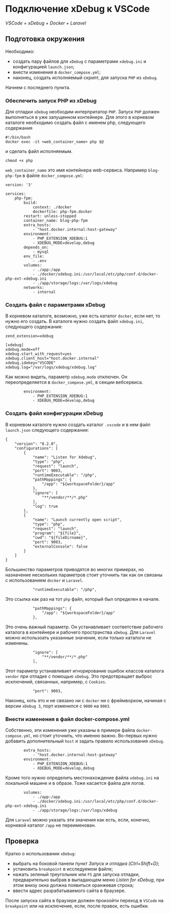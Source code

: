 # Подключение xDebug к VSCode
*VSCode + xDebug + Docker + Laravel*

## Подготовка окружения
Необходимо:
- создать пару файлов для `xDebug` с параметрами `xdebug.ini` и конфигурацией `launch.json`;
- внести изменения в `docker_compose.yml`;
- наконец, создать исполняемый скрипт, для запуска `PHP` из `xDebug`.

Начнем с последнего пункта.

### Обеспечить запуск PHP из xDebug
Для отладки `xDebug` необходим интерпритатор `PHP`. Запуск `PHP` должен выполняться в уже запущенном контейнере. Для этого в корневом каталоге необходимо создать файл с именем php, следующего содержания

```
#!/bin/bash
docker exec -it <web_container_name> php $@
```

и сделать файл исполняемым.

```
chmod +x php
```

`web_container_name` это имя контейнера web-сервиса. Например `blog-php-fpm` в файле `docker_compose.yml`:

```
version: '3'

services:
    php-fpm:
        build:
            context: ./docker
            dockerfile: php-fpm.docker
        restart: unless-stopped
        container_name: blog-php-fpm
        extra_hosts:
            - "host.docker.internal:host-gateway"
        environment:
            - PHP_EXTENSION_XDEBUG:1
            - XDEBUG_MODE=develop,debug
        depends_on:
            - mysql
        env_file:
            - .env
        volumes:
            - ./app:/app
            - ./docker/xdebug.ini:/usr/local/etc/php/conf.d/docker-php-ext-xdebug.ini
            - ./app/storage/logs:/var/logs/xdebug
        networks:
            - internal
```


### Создать файл с параметрами xDebug

В корневом каталоге, возможно, уже есть каталог `docker`, если нет, то нужно его создать.
В каталоге нужно создать файл `xdebug.ini`, следующего содержания:

```
zend_extension=xdebug

[xdebug]
xdebug.mode=off
xdebug.start_with_request=yes
xdebug.client_host="host.docker.internal"
xdebug.idekey="VSCODE"
xdebug.log="/var/logs/xdebug/xdebug.log"
```

Как можно видеть, параметр `xdebug.mode` отключен. Он переопределяется в `docker_compose.yml`, в секции вебсервиса.

```
        environment:
            - PHP_EXTENSION_XDEBUG:1
            - XDEBUG_MODE=develop,debug
```

### Создать файл конфигурации xDebug

В корневом каталоге нужно создать каталог `.vscode` и в нем файл `launch.json` следующего содержания:

```
{
    "version": "0.2.0",
    "configurations": [
        {
            "name": "Listen for Xdebug",
            "type": "php",
            "request": "launch",
            "port": 9003,
            "runtimeExecutable": "/php",
            "pathMappings": {
                "/app": "${workspaceFolder}/app"
            },
            "ignore": [
                "**/vendor/**/*.php"
            ],
            "log": true
        },
        {
            "name": "Launch currently open script",
            "type": "php",
            "request": "launch",
            "program": "${file}",
            "cwd": "${fileDirname}",
            "port": 9003,
            "externalConsole": false
        }
    ]
}
```

Большинство параметров приводятся во многих примерах, но назначение нескольких параметров стоит уточнить так как он связаны с использованием `docker` и `Laravel`.

```
            "runtimeExecutable": "/php",
```

Это ссылка как раз на тот `php` файл, который был определен в начале.

```
            "pathMappings": {
                "/app": "${workspaceFolder}/app"
            },
```

Это очень важный параметр. Он устанавливает соответствие рабочего каталога в контейнере и рабочего пространства `xDebug`. Для `Laravel` можно  использоать указанные значения, если только каталоги
не изменены.

```
            "ignore": [
                "**/vendor/**/*.php"
            ],
```

Этот параметр устанавливает игнорирование ошибок классов каталога `vendor` при отладке с помощью `xDebug`. Это предотвращает выброс исключений, связанных, например, с `Cookies`.

```
            "port": 9003,
```

Наконец, хоть это и не связано ни с `docker` ни с фреймворком, начиная с версии `xDebug 3`, порт изменился с `9000` на `9003`.

### Внести изменения в файл docker-compose.yml
Собственно, эти изменения уже указаны в примере файла `docker-compose.yml`, но стоит уточнить, что именно важно.
Во-первых нужно добавить дополнительный `host` и задать правило использования  `xDebug`.

```
        extra_hosts:
            - "host.docker.internal:host-gateway"
        environment:
            - PHP_EXTENSION_XDEBUG:1
            - XDEBUG_MODE=develop,debug
```

Кроме того нужно определить местонахождение файла `xdebug.ini` на локальной машине и в образе. Тоже касается файла для логов.

```
        volumes:
            - ./app:/app
            - ./docker/xdebug.ini:/usr/local/etc/php/conf.d/docker-php-ext-xdebug.ini
            - ./app/storage/logs:/var/logs/xdebug
```

Для `Laravel` можно указать эти значения как есть, если, конечно, корневой каталог `/app` не переименован.

## Проверка
Кратко о использовании `xDebug`:
- выбрать на боковой панели пункт *Запуск и отладка (Ctrl+Shift+D)*;
- установить `breakpoint` в исследуемом файле;
- нажать зеленый треугольник или `F5` для запуска отладки, предварительно выбрав в выпадающем меню *Listen for xDebug*, при этом внизу окна должна появиться оранжевая строка;
- ввести адрес разрабатываемого сайта в браузере.

После запуска сайта в браузере должен произойти переход в `VSCode` на `breakpoint` или на исключение, если, после правок, есть ошибки.
 